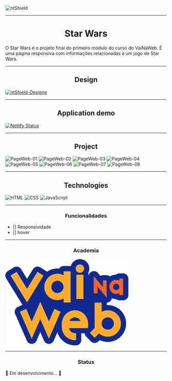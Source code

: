 <img src="https://img.shields.io/static/v1?label=Code&message=vBlackCD&color=1C1C1C&style=for-the-badge&logo=GHOST" alt="ntShield">


---

<h1 align="center">Star Wars</h1>

<p>
O Star Wars é o projeto final do primeiro módulo do curso do VaiNaWeb. É uma página responsiva com informações relacionadas à um jogo de Star Wars.
</p>

---

<h2 align="center">Design</h2>
<a href="https://xd.adobe.com/view/aaf75fc2-eba3-41ec-bc48-de80d0615154-ffa4/"><img src="https://img.shields.io/static/v1?label=Design&message=ADOBEXD&color=4B0082&style=for-the-badge&logo=GHOST" alt="ntShield-Designe"></a>

---

<h2  align="center">Application demo</h2>

[![Netlify Status](https://api.netlify.com/api/v1/badges/9137484e-7f15-47ec-ac11-b023068e9ed7/deploy-status)](https://app.netlify.com/sites/calcplus-demo/deploys)

---

<h2  align="center">Project</h2>

<img src="Assets/OneImage" alt="PageWeb-01">
<img src="Assets/TwoImage" alt="PageWeb-02">
<img src="Assets/ThreeImage" alt="PageWeb-03"> 
<img src="Assets/FourImage" alt="PageWeb-04">
<img src="Assets/FiveImage" alt="PageWeb-05">
<img src="Assets/SixImage" alt="PageWeb-06">
<img src="Assets/SevenImage" alt="PageWeb-07">
<img src="Assets/EigthImage" alt="PageWeb-08">

---

<h2  align="center">Technologies</h2>

![HTML](https://img.shields.io/badge/HTML5-E34F26?style=for-the-badge&logo=html5&logoColor=white)
![CSS](https://img.shields.io/badge/CSS3-1572B6?style=for-the-badge&logo=css3&logoColor=white)
![JavaScript](https://img.shields.io/badge/JavaScript-F7DF1E?style=for-the-badge&logo=javascript&logoColor=black)


---

<h3 align="center">Funcionalidades</h3>

- [] Responsividade
- [] hover

---

<h3 align="center">Academia</h3>

<section>
    <img src="Assets/LogoVNW.svg">
</section>

---

<h3 align="center">Status</h3>

<p>
    🚧 Em desenvolvimento... 🚧
</p>
